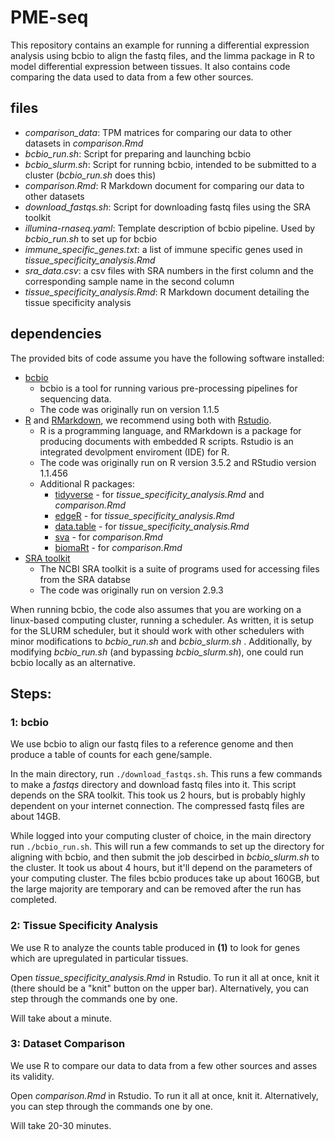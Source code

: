 # PME-seq

This repository contains an example for running a differential expression analysis using bcbio to align the fastq files, and the limma package in R to model differential expression between tissues. It also contains code comparing the data used to data from a few other sources.

## files
* _comparison_data_: TPM matrices for comparing our data to other datasets in _comparison.Rmd_
* _bcbio_run.sh_: Script for preparing and launching bcbio
* _bcbio_slurm.sh_: Script for running bcbio, intended to be submitted to a cluster (_bcbio_run.sh_ does this)
* _comparison.Rmd_: R Markdown document for comparing our data to other datasets
* _download_fastqs.sh_: Script for downloading fastq files using the SRA toolkit
* _illumina-rnaseq.yaml_: Template description of bcbio pipeline. Used by _bcbio_run.sh_ to set up for bcbio
* _immune_specific_genes.txt_: a list of immune specific genes used in _tissue_specificity_analysis.Rmd_
* _sra_data.csv_: a csv files with SRA numbers in the first column and the corresponding sample name in the second column
* _tissue_specificity_analysis.Rmd_: R Markdown document detailing the tissue specificity analysis

## dependencies
The provided bits of code assume you have the following software installed: 
* [bcbio](https://github.com/bcbio/bcbio-nextgen)
  * bcbio is a tool for running various pre-processing pipelines for sequencing data.
  * The code was originally run on version 1.1.5
* [R](https://www.r-project.org/) and [RMarkdown](https://rmarkdown.rstudio.com/), we recommend using both with [Rstudio](https://www.rstudio.com/).
  * R is a programming language, and RMarkdown is a package for producing documents with embedded R scripts. Rstudio is an integrated devolpment enviroment (IDE) for R. 
  * The code was originally run on R version 3.5.2 and RStudio version 1.1.456
  * Additional R packages:
    * [tidyverse](https://www.tidyverse.org/) - for _tissue_specificity_analysis.Rmd_ and _comparison.Rmd_
    * [edgeR](https://bioconductor.org/packages/release/bioc/html/edgeR.html) - for _tissue_specificity_analysis.Rmd_
    * [data.table](https://github.com/Rdatatable/data.table/wiki/Installation) - for _tissue_specificity_analysis.Rmd_
    * [sva](https://bioconductor.org/packages/release/bioc/html/sva.html) - for _comparison.Rmd_
    * [biomaRt](https://bioconductor.org/packages/release/bioc/html/biomaRt.html) - for _comparison.Rmd_
* [SRA toolkit](https://trace.ncbi.nlm.nih.gov/Traces/sra/sra.cgi?view=software)
  * The NCBI SRA toolkit is a suite of programs used for accessing files from the SRA databse
  * The code was originally run on version 2.9.3
 

When running bcbio, the code also assumes that you are working on a linux-based computing cluster, running a scheduler. As written, it is setup for the SLURM scheduler, but it should work with other schedulers with minor modifications to _bcbio_run.sh_ and _bcbio_slurm.sh_ . Additionally, by modifying _bcbio_run.sh_ (and bypassing _bcbio_slurm.sh_), one could run bcbio locally as an alternative.

## Steps:
### 1: bcbio
We use bcbio to align our fastq files to a reference genome and then produce a table of counts for each gene/sample. 

In the main directory, run `./download_fastqs.sh`. This runs a few commands to make a _fastqs_ directory and download fastq files into it. This script depends on the SRA toolkit. This took us 2 hours, but is probably highly dependent on your internet connection. The compressed fastq files are about 14GB.

While logged into your computing cluster of choice, in the main directory run `./bcbio_run.sh`. This will run a few commands to set up the directory for aligning with bcbio, and then submit the job descirbed in _bcbio_slurm.sh_ to the cluster. It took us about 4 hours, but it'll depend on the parameters of your computing cluster. The files bcbio produces take up about 160GB, but the large majority are temporary and can be removed after the run has completed.

### 2: Tissue Specificity Analysis 
We use R to analyze the counts table produced in __(1)__ to look for genes which are upregulated in particular tissues.

Open _tissue_specificity_analysis.Rmd_ in Rstudio. To run it all at once, knit it (there should be a "knit" button on the upper bar). Alternatively, you can step through the commands one by one. 

Will take about a minute.

### 3: Dataset Comparison
We use R to compare our data to data from a few other sources and asses its validity.

Open _comparison.Rmd_ in Rstudio. To run it all at once, knit it. Alternatively, you can step through the commands one by one.

Will take 20-30 minutes.
